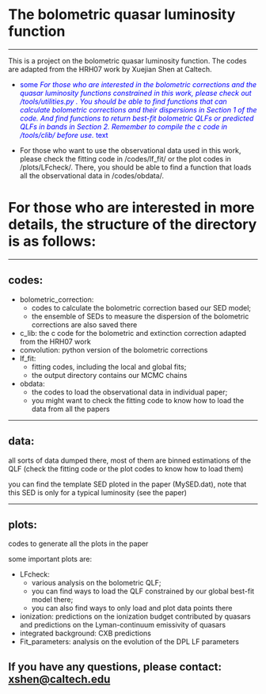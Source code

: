 # The bolometric quasar luminosity function

---

This is a project on the bolometric quasar luminosity function. The codes are adapted from the HRH07 work by Xuejian Shen at Caltech.

- <span style="color:blue">some *For those who are interested in the bolometric corrections and the quasar luminosity functions constrained in this work, please check out /tools/utilities.py . You should be able to find functions that can calculate bolometric corrections and their dispersions in Section 1 of the code. 
  And find functions to return best-fit bolometric QLFs or predicted QLFs in bands in Section 2. Remember to compile the c code in /tools/clib/ before use.* text</span>

- For those who want to use the observational data used in this work, please check the fitting code in /codes/lf_fit/ or the plot codes in /plots/LFcheck/. There, you should be able to find a function that loads all the observational data in /codes/obdata/.

# For those who are interested in more details, the structure of the directory is as follows:

---

## codes:
* bolometric_correction: 
	* codes to calculate the bolometric correction based our SED model; 
	* the ensemble of SEDs to measure the dispersion of the bolometric corrections are also saved there
* c_lib: the c code for the bolometric and extinction correction adapted from the HRH07 work
* convolution: python version of the bolometric corrections
* lf_fit: 
	* fitting codes, including the local and global fits; 
	* the output directory contains our MCMC chains
* obdata: 
	* the codes to load the observational data in individual paper; 
	* you might want to check the fitting code to know how to load the data from all the papers

---

## data:
all sorts of data dumped there, most of them are binned estimations of the QLF (check the fitting code or the plot codes to know how to load them)

you can find the template SED ploted in the paper (MySED.dat), note that this SED is only for a typical luminosity (see the paper)

---

## plots:
codes to generate all the plots in the paper

some important plots are:

* LFcheck: 
	* various analysis on the bolometric QLF;
	* you can find ways to load the QLF constrained by our global best-fit model there;
	* you can also find ways to only load and plot data points there
* ionization: predictions on the ionization budget contributed by quasars and predictions on the Lyman-continuum emissivity of quasars
* integrated background: CXB predictions
* Fit_parameters: analysis on the evolution of the DPL LF parameters

## If you have any questions, please contact: xshen@caltech.edu

